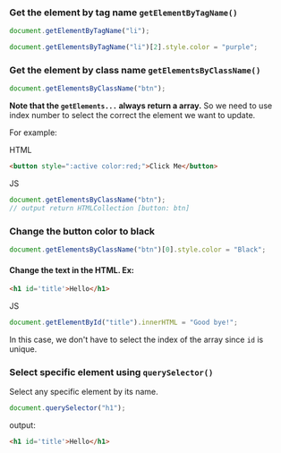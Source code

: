 ### Get the element by tag name `getElementByTagName()`

```javascript
document.getElementByTagName("li");
```

```javascript
document.getElementsByTagName("li")[2].style.color = "purple";
```

### Get the element by class name  `getElementsByClassName()`
```javascript
document.getElementsByClassName("btn");
```

**Note that the `getElements...` always return a array.** So we need to use index number to select the correct the element we want to update.

For example:

HTML
```html
<button style=":active color:red;">Click Me</button>
```

JS
```javascript
document.getElementsByClassName("btn");
// output return HTMLCollection [button: btn]
```

### Change the button color to black

```javascript
document.getElementsByClassName("btn")[0].style.color = "Black";
```

#### Change the text in the HTML. Ex:

```html
<h1 id='title'>Hello</h1>
```

JS
```javascript
document.getElementById("title").innerHTML = "Good bye!";
```

In this case, we don't have to select the index of the array since `id` is unique.

### Select specific element using `querySelector()`
Select any specific element by its name.

```js
document.querySelector("h1");
```
output:
```html
<h1 id='title'>Hello</h1>
```

